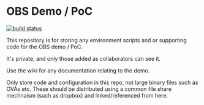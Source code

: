 # OBS Demo / PoC

[![build status](https://gitlab.kumulus.co/rvb-demo/demo-build/badges/master/build.svg)](https://gitlab.kumulus.co/rvb-demo/demo-build/commits/master)

This repository is for storing any environment scripts and or supporting code for the OBS demo / PoC.

It's private, and only those added as collaborators can see it.

Use the wiki for any documentation relating to the demo.
 
Only store code and configuration in this repo, not large binary files such as OVAs etc. These should be distributed using a common file share mechnaism (such as dropbox) and linked/referenced from here.
